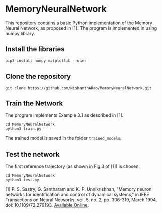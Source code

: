 # MemoryNeuralNetwork
This repository contains a basic Python implementation of the Memory Neural Network, as proposed in [1]. The program is implemented in using numpy library.

## Install the libraries
```
pip3 install numpy matplotlib --user
```
## Clone the repository
```
git clone https://github.com/NishanthARao/MemoryNeuralNetwork.git
```
## Train the Network
The program implements Example 3.1 as described in [1].
```
cd MemoryNeuralNetwork
python3 train.py
```
The trained model is saved in the folder `trained_models`.
## Test the network
The first reference trajectory (as shown in Fig.3 of [1]) is chosen.
```
cd MemoryNeuralNetwork
python3 test.py
```

[1] P. S. Sastry, G. Santharam and K. P. Unnikrishnan, "Memory neuron networks for identification and control of dynamical systems," in IEEE Transactions on Neural Networks, vol. 5, no. 2, pp. 306-319, March 1994, doi: 10.1109/72.279193. [Available Online](https://ieeexplore.ieee.org/abstract/document/279193).
